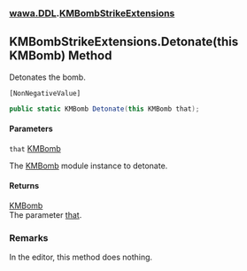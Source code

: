 ### [wawa.DDL](wawa.DDL.md 'wawa.DDL').[KMBombStrikeExtensions](KMBombStrikeExtensions.md 'wawa.DDL.KMBombStrikeExtensions')

## KMBombStrikeExtensions.Detonate(this KMBomb) Method

Detonates the bomb.<p/>`[NonNegativeValue]`

```csharp
public static KMBomb Detonate(this KMBomb that);
```
#### Parameters

<a name='wawa.DDL.KMBombStrikeExtensions.Detonate(thisKMBomb).that'></a>

`that` [KMBomb](https://docs.microsoft.com/en-us/dotnet/api/KMBomb 'KMBomb')

The [KMBomb](https://docs.microsoft.com/en-us/dotnet/api/KMBomb 'KMBomb') module instance to detonate.

#### Returns
[KMBomb](https://docs.microsoft.com/en-us/dotnet/api/KMBomb 'KMBomb')  
The parameter [that](KMBombStrikeExtensions.Detonate(KMBomb).md#wawa.DDL.KMBombStrikeExtensions.Detonate(thisKMBomb).that 'wawa.DDL.KMBombStrikeExtensions.Detonate(this KMBomb).that').

### Remarks
  
In the editor, this method does nothing.